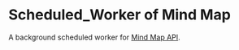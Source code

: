 # Scheduled_Worker of Mind Map

A background scheduled worker for [Mind Map API](https://github.com/KED-2020/api-mind-map).
